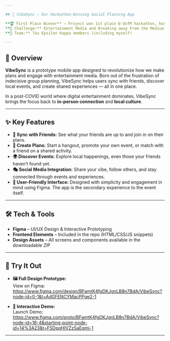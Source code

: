 ```yaml
---

## 🎉 VibeSync — Our Hackathon-Winning Social Planning App

**🏆 First Place Winner** — Project won 1st place @ UofM hackathon, hosted by Professional Frats in Technology
**🎯 Challenge:** Entertainment Media and Breaking away From the Medium
**👥 Team:** Tau Epsilon Kappa members (including myself)

---
```


## 📱 Overview

**VibeSync** is a prototype mobile app designed to revolutionize how we make plans and engage with entertainment media. Born out of the frustration of indecisive group planning, VibeSync helps users sync with friends, discover local events, and create shared experiences — all in one place.

In a post-COVID world where digital entertainment dominates, VibeSync brings the focus back to **in-person connection** and **local culture**.

---

## ✨ Key Features

- **🔗 Sync with Friends:** See what your friends are up to and join in on their plans.
- **📅 Create Plans:** Start a hangout, promote your own event, or match with a friend on a shared activity.
- **🌍 Discover Events:** Explore local happenings, even those your friends haven’t found yet.
- **🎭 Social Media Integration:** Share your vibe, follow others, and stay connected through events and experiences.
- **🧭 User-Friendly Interface:** Designed with simplicity and engagement in mind using Figma. The app is the secondary experience to the event itself. 

---

## 🛠️ Tech & Tools

- **Figma** – UI/UX Design & Interactive Prototyping
- **Frontend Elements** – Included in the repo (HTML/CSS/JS snippets)
- **Design Assets** – All screens and components available in the downloadable ZIP

---

## 🔗 Try It Out

- **🖼️ Full Design Prototype:**  
  View on Figma: https://www.figma.com/design/BFamtK4fgDKJgnLB8n7BdA/VibeSync?node-id=0-1&t=AdGFENCYMacPPge2-1

- **🚀 Interactive Demo:**  
  Launch Demo: https://www.figma.com/proto/BFamtK4fgDKJgnLB8n7BdA/VibeSync?node-id=18-4&starting-point-node-id=14%3A23&t=FSDpqHIVZzSaEqmj-1

---
